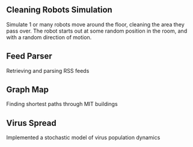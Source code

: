 ## Cleaning Robots Simulation

Simulate 1 or many robots move around the floor, cleaning the area they pass over. The robot starts out at some random position in the room, and with a random direction of motion.

## Feed Parser
Retrieving and parsing RSS feeds

## Graph Map
Finding shortest paths through MIT buildings

## Virus Spread
Implemented a stochastic model of virus population dynamics
